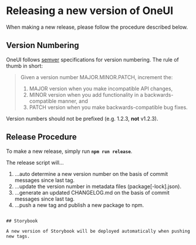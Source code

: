 # Releasing a new version of OneUI

When making a new release, please follow the procedure described below.

## Version Numbering

OneUI follows [semver](https://semver.org) specifications for version numbering. The rule of thumb in short:

> Given a version number MAJOR.MINOR.PATCH, increment the:
>
> 1. MAJOR version when you make incompatible API changes,
> 2. MINOR version when you add functionality in a backwards-compatible manner, and
> 3. PATCH version when you make backwards-compatible bug fixes.

Version numbers should not be prefixed (e.g. 1.2.3, **not** v1.2.3).

## Release Procedure


To make a new release, simply run **`npm run release`**.

The release script will...
1. ...auto determine a new version number on the basis of commit messages since last tag.
2. ...update the version number in metadata files (package[-lock].json).
3. ...generate an updated CHANGELOG.md on the basis of commit messages since last tag.
4. ...push a new tag and publish a new package to npm.

```

## Storybook

A new version of Storybook will be deployed automatically when pushing new tags.
